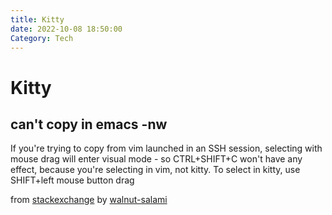```yaml
---
title: Kitty
date: 2022-10-08 18:50:00
Category: Tech
---
```


# Kitty

## can't copy in emacs -nw
If you're trying to copy from vim launched in an SSH session, selecting with mouse drag will enter visual mode - so CTRL+SHIFT+C won't have any effect, because you're selecting in vim, not kitty. To select in kitty, use SHIFT+left mouse button drag 

from [stackexchange](https://unix.stackexchange.com/questions/500072/how-do-i-copy-and-paste-with-kitty) 
by [walnut-salami](https://unix.stackexchange.com/users/359008/walnut-salami)
